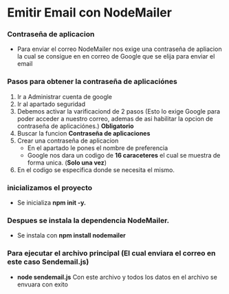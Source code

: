 # Emitir Email con NodeMailer

### Contraseña de aplicacion
* Para enviar el correo NodeMailer nos exige una contraseña de apliacion la cual se consigue en en correo de Google que se elija para enviar el email

### Pasos para obtener la contraseña de aplicaciónes
1. Ir a Administrar cuenta de google
2. Ir al apartado seguridad
3. Debemos activar la varificaciond de 2 pasos (Esto lo exige Google para poder acceder a nuestro correo, ademas de asi habilitar la opcion de contraseña de aplicaciónes.) **Obligatorio**
4. Buscar la funcion **Contraseña de aplicaciones**
5. Crear una contraseña de aplicacion
   * En el apartado le pones el nombre de preferencia
   * Google nos dara un codigo de **16 caraceteres** el cual se muestra de forma unica. (**Solo una vez**)
6. En el codigo se especifica donde se necesita el mismo.

### inicializamos el proyecto
* Se inicializa **npm init -y.**
### Despues se instala la dependencia NodeMailer.
* Se instala con **npm install nodemailer**
### Para ejecutar el archivo principal (El cual enviara el correo en este caso Sendemail.js)
* **node sendemail.js** Con este archivo y todos los datos en el archivo se envuara con exito
